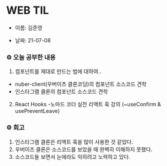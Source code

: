 # WEB TIL

- 이름: 김준영

- 날짜: 21-07-08

### ⚙️ 오늘 공부한 내용

1. 컴포넌트를 제대로 만드는 법에 대하여..
- nuber-client(우버이츠 클론코딩)의 컴포넌트 소스코드 견학  
- 인스타그램 클론의 컴포넌트 소스코드 견학


2. React Hooks
-노마드 코더 실전 리액트 훅 강의 (~useConfirm & usePreventLeave)

### ⚙️ 회고

1. 인스타그램 클론은 리액트 훅을 많이 사용한 것 같았다.
2. 우버이츠 클론은 소스코드를 보았을 때 완벽히 이해하지 못했다. 
3. 소스코드들 보면서 눈에라도 익히려고 노력하고 있다.
